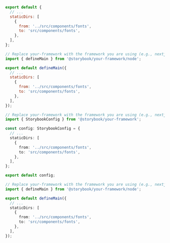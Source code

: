 ```js filename=".storybook/main.js" renderer="react" language="js" tabTitle="CSF 3"
export default {
  // ...
  staticDirs: [
    {
      from: '../src/components/fonts',
      to: 'src/components/fonts',
    },
  ],
};
```

```js filename=".storybook/main.js" renderer="react" language="js" tabTitle="CSF Next 🧪"
// Replace your-framework with the framework you are using (e.g., nextjs, experimental-nextjs-vite)
import { defineMain } from '@storybook/your-framework/node';

export default defineMain({
  // ...
  staticDirs: [
    {
      from: '../src/components/fonts',
      to: 'src/components/fonts',
    },
  ],
});
```

```ts filename=".storybook/main.ts" renderer="react" language="ts" tabTitle="CSF 3"
// Replace your-framework with the framework you are using (e.g., nextjs, experimental-nextjs-vite)
import { StorybookConfig } from '@storybook/your-framework';

const config: StorybookConfig = {
  // ...
  staticDirs: [
    {
      from: '../src/components/fonts',
      to: 'src/components/fonts',
    },
  ],
};

export default config;
```

```ts filename=".storybook/main.ts" renderer="react" language="ts" tabTitle="CSF Next 🧪"
// Replace your-framework with the framework you are using (e.g., nextjs, experimental-nextjs-vite)
import { defineMain } from '@storybook/your-framework/node';

export default defineMain({
  // ...
  staticDirs: [
    {
      from: '../src/components/fonts',
      to: 'src/components/fonts',
    },
  ],
});
```
